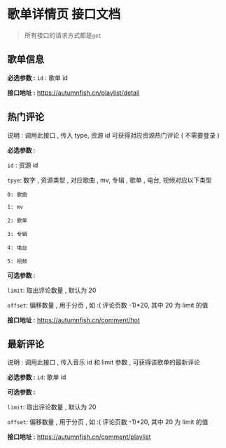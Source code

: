 # 歌单详情页 接口文档

>  所有接口的请求方式都是`get`



## 歌单信息

**必选参数 :** `id` : 歌单 id

**接口地址 :** https://autumnfish.cn/playlist/detail



## 热门评论

说明 : 调用此接口 , 传入 type, 资源 id 可获得对应资源热门评论 ( 不需要登录 )

**必选参数 :**

`id` : 资源 id

`tpye`: 数字 , 资源类型 , 对应歌曲 , mv, 专辑 , 歌单 , 电台, 视频对应以下类型

```
0: 歌曲

1: mv

2: 歌单

3: 专辑

4: 电台

5: 视频
```

**可选参数 :**

 `limit`: 取出评论数量 , 默认为 20

`offset`: 偏移数量 , 用于分页 , 如 :( 评论页数 -1)*20, 其中 20 为 limit 的值

**接口地址 :**  https://autumnfish.cn/comment/hot



## 最新评论

说明 : 调用此接口 , 传入音乐 id 和 limit 参数 , 可获得该歌单的最新评论

**必选参数 :** `id`: 歌单 id

**可选参数 :** 

`limit`: 取出评论数量 , 默认为 20

`offset`: 偏移数量 , 用于分页 , 如 :( 评论页数 -1)*20, 其中 20 为 limit 的值

**接口地址 :** https://autumnfish.cn/comment/playlist






